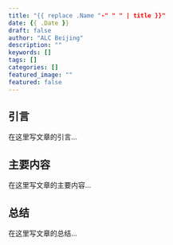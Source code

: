 ```yaml
---
title: "{{ replace .Name "-" " " | title }}"
date: {{ .Date }}
draft: false
author: "ALC Beijing"
description: ""
keywords: []
tags: []
categories: []
featured_image: ""
featured: false
---
```


## 引言

在这里写文章的引言...

## 主要内容

在这里写文章的主要内容...

## 总结

在这里写文章的总结... 
